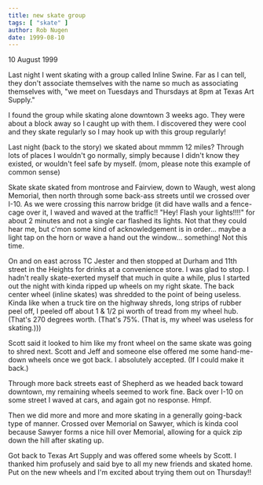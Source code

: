 ```yaml
---
title: new skate group
tags: [ "skate" ]
author: Rob Nugen
date: 1999-08-10
---
```


<p class=date>10 August 1999</p>

<p>Last night I went skating with a group called Inline Swine.  Far as I can tell, they don't associate themselves with the name so much as associating themselves with, "we meet on Tuesdays and Thursdays at 8pm at Texas Art Supply."

<p>I found the group while skating alone downtown 3 weeks ago.  They were about a block away so I caught up with them. I discovered they were cool and they skate regularly so I may hook up with this group regularly!

<p>Last night (back to the story) we skated about mmmm 12 miles?  Through lots of places I wouldn't go normally, simply because I didn't know they existed, or wouldn't feel safe by myself.  (mom, please note this example of common sense)

<p>Skate skate skated from montrose and Fairview, down to Waugh, west along Memorial, then north through some back-ass streets until we crossed over I-10. As we were crossing this narrow bridge (it did have walls and a fence-cage over it, I waved and waved at the traffic!!  "Hey!  Flash your lights!!!!" for about 2 minutes and not a single car flashed its lights.  Not that they could hear me, but c'mon some kind of acknowledgement is in order...  maybe a light tap on the horn or wave a hand out the window... something! Not this time.

<p>On and on east across TC Jester and then stopped at Durham and 11th street in the Heights for drinks at a convenience store.  I was glad to stop.  I hadn't really skate-exerted myself that much in quite a while, plus I started out the night with kinda ripped up wheels on my right skate.  The back center wheel (inline skates) was shredded to the point of being useless.  Kinda like when a truck tire on the highway shreds, long strips of rubber peel off, I peeled off about 1 & 1/2 pi worth of tread from my wheel hub.  (That's 270 degrees worth. (That's 75%.  (That is, my wheel was useless for skating.)))

<p>Scott said it looked to him like my front wheel on the same skate was going to shred next.  Scott and Jeff and someone else offered me some hand-me-down wheels once we got back.  I absolutely accepted.  (If I could make it back.)

<p>Through more back streets east of Shepherd as we headed back toward downtown, my remaining wheels seemed to work fine.  Back over I-10 on some street I waved at cars, and again got no response.  Hmpf.

<p>Then we did more and more and more skating in a generally going-back type of manner.  Crossed over Memorial on Sawyer, which is kinda cool because Sawyer forms a nice hill over Memorial, allowing for a quick zip down the hill after skating up.

<p>Got back to Texas Art Supply and was offered some wheels by Scott.  I thanked him profusely and said bye to all my new friends and skated home.  Put on the new wheels and I'm excited about trying them out on Thursday!!
